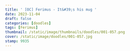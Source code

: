 ```yaml
---
title: ' [OC] Ferimus - It&#39;s his mug '
date: 2023-11-04
draft: false
categories: [doodles]
tags: [Ferimus]
thumbnail: /static/image/thumbnails/doodles/001-057.png
cover: /static/image/doodles/001-057.jpg
stamp: 9935
---
```

